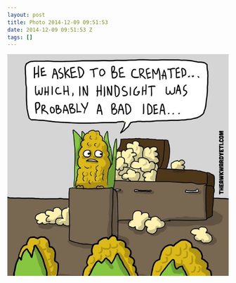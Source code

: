 ```yaml
---
layout: post
title: Photo 2014-12-09 09:51:53
date: 2014-12-09 09:51:53 Z
tags: []
---
```

![](/media/2014/12/104749189504.jpg)
